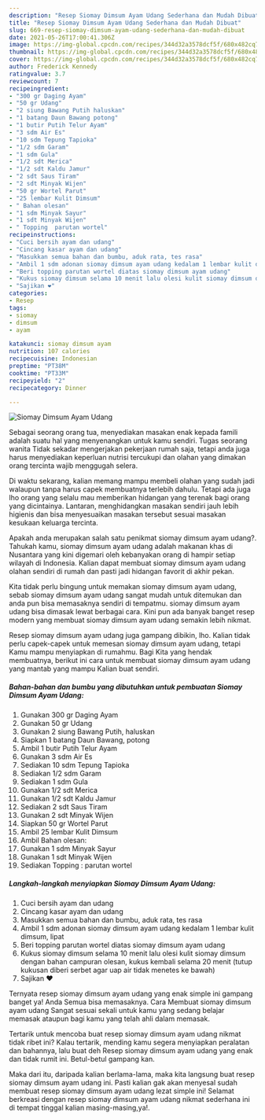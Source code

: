 ```yaml
---
description: "Resep Siomay Dimsum Ayam Udang Sederhana dan Mudah Dibuat"
title: "Resep Siomay Dimsum Ayam Udang Sederhana dan Mudah Dibuat"
slug: 669-resep-siomay-dimsum-ayam-udang-sederhana-dan-mudah-dibuat
date: 2021-05-26T17:00:41.306Z
image: https://img-global.cpcdn.com/recipes/344d32a3578dcf5f/680x482cq70/siomay-dimsum-ayam-udang-foto-resep-utama.jpg
thumbnail: https://img-global.cpcdn.com/recipes/344d32a3578dcf5f/680x482cq70/siomay-dimsum-ayam-udang-foto-resep-utama.jpg
cover: https://img-global.cpcdn.com/recipes/344d32a3578dcf5f/680x482cq70/siomay-dimsum-ayam-udang-foto-resep-utama.jpg
author: Frederick Kennedy
ratingvalue: 3.7
reviewcount: 7
recipeingredient:
- "300 gr Daging Ayam"
- "50 gr Udang"
- "2 siung Bawang Putih haluskan"
- "1 batang Daun Bawang potong"
- "1 butir Putih Telur Ayam"
- "3 sdm Air Es"
- "10 sdm Tepung Tapioka"
- "1/2 sdm Garam"
- "1 sdm Gula"
- "1/2 sdt Merica"
- "1/2 sdt Kaldu Jamur"
- "2 sdt Saus Tiram"
- "2 sdt Minyak Wijen"
- "50 gr Wortel Parut"
- "25 lembar Kulit Dimsum"
- " Bahan olesan"
- "1 sdm Minyak Sayur"
- "1 sdt Minyak Wijen"
- " Topping  parutan wortel"
recipeinstructions:
- "Cuci bersih ayam dan udang"
- "Cincang kasar ayam dan udang"
- "Masukkan semua bahan dan bumbu, aduk rata, tes rasa"
- "Ambil 1 sdm adonan siomay dimsum ayam udang kedalam 1 lembar kulit dimsum, lipat"
- "Beri topping parutan wortel diatas siomay dimsum ayam udang"
- "Kukus siomay dimsum selama 10 menit lalu olesi kulit siomay dimsum dengan bahan campuran olesan, kukus kembali selama 20 menit (tutup kukusan diberi serbet agar uap air tidak menetes ke bawah)"
- "Sajikan ❤"
categories:
- Resep
tags:
- siomay
- dimsum
- ayam

katakunci: siomay dimsum ayam 
nutrition: 107 calories
recipecuisine: Indonesian
preptime: "PT38M"
cooktime: "PT33M"
recipeyield: "2"
recipecategory: Dinner

---
```



![Siomay Dimsum Ayam Udang](https://img-global.cpcdn.com/recipes/344d32a3578dcf5f/680x482cq70/siomay-dimsum-ayam-udang-foto-resep-utama.jpg)

Sebagai seorang orang tua, menyediakan masakan enak kepada famili adalah suatu hal yang menyenangkan untuk kamu sendiri. Tugas seorang  wanita Tidak sekadar mengerjakan pekerjaan rumah saja, tetapi anda juga harus menyediakan keperluan nutrisi tercukupi dan olahan yang dimakan orang tercinta wajib menggugah selera.

Di waktu  sekarang, kalian memang mampu membeli olahan yang sudah jadi walaupun tanpa harus capek membuatnya terlebih dahulu. Tetapi ada juga lho orang yang selalu mau memberikan hidangan yang terenak bagi orang yang dicintainya. Lantaran, menghidangkan masakan sendiri jauh lebih higienis dan bisa menyesuaikan masakan tersebut sesuai masakan kesukaan keluarga tercinta. 



Apakah anda merupakan salah satu penikmat siomay dimsum ayam udang?. Tahukah kamu, siomay dimsum ayam udang adalah makanan khas di Nusantara yang kini digemari oleh kebanyakan orang di hampir setiap wilayah di Indonesia. Kalian dapat membuat siomay dimsum ayam udang olahan sendiri di rumah dan pasti jadi hidangan favorit di akhir pekan.

Kita tidak perlu bingung untuk memakan siomay dimsum ayam udang, sebab siomay dimsum ayam udang sangat mudah untuk ditemukan dan anda pun bisa memasaknya sendiri di tempatmu. siomay dimsum ayam udang bisa dimasak lewat berbagai cara. Kini pun ada banyak banget resep modern yang membuat siomay dimsum ayam udang semakin lebih nikmat.

Resep siomay dimsum ayam udang juga gampang dibikin, lho. Kalian tidak perlu capek-capek untuk memesan siomay dimsum ayam udang, tetapi Kamu mampu menyiapkan di rumahmu. Bagi Kita yang hendak membuatnya, berikut ini cara untuk membuat siomay dimsum ayam udang yang mantab yang mampu Kalian buat sendiri.

<!--inarticleads1-->

##### Bahan-bahan dan bumbu yang dibutuhkan untuk pembuatan Siomay Dimsum Ayam Udang:

1. Gunakan 300 gr Daging Ayam
1. Gunakan 50 gr Udang
1. Gunakan 2 siung Bawang Putih, haluskan
1. Siapkan 1 batang Daun Bawang, potong
1. Ambil 1 butir Putih Telur Ayam
1. Gunakan 3 sdm Air Es
1. Sediakan 10 sdm Tepung Tapioka
1. Sediakan 1/2 sdm Garam
1. Sediakan 1 sdm Gula
1. Gunakan 1/2 sdt Merica
1. Gunakan 1/2 sdt Kaldu Jamur
1. Sediakan 2 sdt Saus Tiram
1. Gunakan 2 sdt Minyak Wijen
1. Siapkan 50 gr Wortel Parut
1. Ambil 25 lembar Kulit Dimsum
1. Ambil  Bahan olesan:
1. Gunakan 1 sdm Minyak Sayur
1. Gunakan 1 sdt Minyak Wijen
1. Sediakan  Topping : parutan wortel




<!--inarticleads2-->

##### Langkah-langkah menyiapkan Siomay Dimsum Ayam Udang:

1. Cuci bersih ayam dan udang
1. Cincang kasar ayam dan udang
1. Masukkan semua bahan dan bumbu, aduk rata, tes rasa
1. Ambil 1 sdm adonan siomay dimsum ayam udang kedalam 1 lembar kulit dimsum, lipat
1. Beri topping parutan wortel diatas siomay dimsum ayam udang
1. Kukus siomay dimsum selama 10 menit lalu olesi kulit siomay dimsum dengan bahan campuran olesan, kukus kembali selama 20 menit (tutup kukusan diberi serbet agar uap air tidak menetes ke bawah)
1. Sajikan ❤




Ternyata resep siomay dimsum ayam udang yang enak simple ini gampang banget ya! Anda Semua bisa memasaknya. Cara Membuat siomay dimsum ayam udang Sangat sesuai sekali untuk kamu yang sedang belajar memasak ataupun bagi kamu yang telah ahli dalam memasak.

Tertarik untuk mencoba buat resep siomay dimsum ayam udang nikmat tidak ribet ini? Kalau tertarik, mending kamu segera menyiapkan peralatan dan bahannya, lalu buat deh Resep siomay dimsum ayam udang yang enak dan tidak rumit ini. Betul-betul gampang kan. 

Maka dari itu, daripada kalian berlama-lama, maka kita langsung buat resep siomay dimsum ayam udang ini. Pasti kalian gak akan menyesal sudah membuat resep siomay dimsum ayam udang lezat simple ini! Selamat berkreasi dengan resep siomay dimsum ayam udang nikmat sederhana ini di tempat tinggal kalian masing-masing,ya!.

